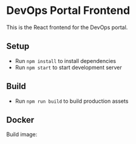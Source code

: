 # DevOps Portal Frontend

This is the React frontend for the DevOps portal.

## Setup

- Run `npm install` to install dependencies
- Run `npm start` to start development server

## Build

- Run `npm run build` to build production assets

## Docker

Build image:
